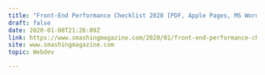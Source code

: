```yaml
---
title: "Front-End Performance Checklist 2020 [PDF, Apple Pages, MS Word] — Smashing Magazine"
draft: false
date: 2020-01-08T21:26:09Z
link: https://www.smashingmagazine.com/2020/01/front-end-performance-checklist-2020-pdf-pages/?utm_medium=RSS&utm_source=hune
site: www.smashingmagazine.com
topic: Webdev  

---
```

